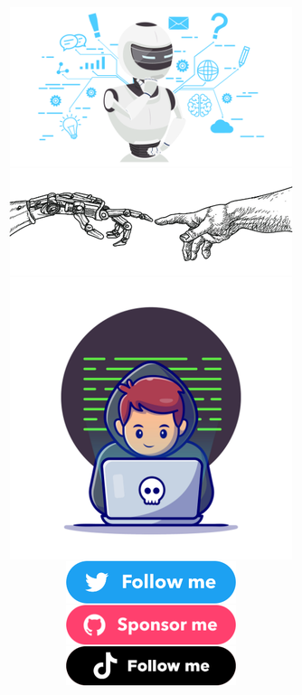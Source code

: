 <!-- Dan -->
  <div align="center">
    <img  src="./assets/img/Dan-img.png" width="500 px" alt="">
  </div>
    <div align="center">
    <img  src="./assets/img/image.png" width="500 px" alt="">
  </div>
    <div align="center">
    <img  src="./assets/img/dev-img.png" width="500 px" alt="">
  </div>
  <!-- Social Media -->
  <div align="center" >
    <div>
    <img  src="./assets/img/twitter.png"width="300 px" alt="">
    <img  src="./assets/img/sponsor.png"width="300 px" alt="">
    <img  src="./assets/img/tiktok.png" width="300 px"alt="">
  </div>
</div>